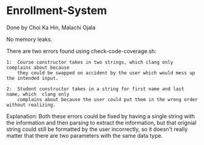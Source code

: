 # Enrollment-System

Done by Choi Ka Hin, Malachi Ojala


No memory leaks.

There are two errors found using check-code-coverage.sh:

    1:  Course constructor takes in two strings, which clang only complains about because
        they could be swapped on accident by the user which would mess up the intended input.

    2:  Student constructor takes in a string for first name and last name, which  clang only
        complains about because the user could put them in the wrong order without realizing.

Explanation:
    Both these errors could be fixed by having a single string with the information and then parsing to
    extract the information, but that orignial string could still be formatted by the user incorrectly,
    so it doesn't really matter that there are two parameters with the same data type. 
